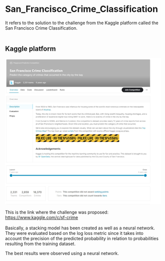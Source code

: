 # San_Francisco_Crime_Classification
It refers to the solution to the challenge from the Kaggle platform called the San Francisco Crime Classification.
<br />
<br />

## Kaggle platform
![](img/Kaggle.jpg)

This is the link where the challenge was proposed:
<br />
https://www.kaggle.com/c/sf-crime
<br />
<br />
Basically, a stacking model has been created as well as a neural network. They were evaluated based on the log loss metric since it takes into account the precision of the predicted probability in relation to probabilities resulting from the training dataset.

The best results were observed using a neural network.